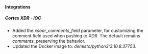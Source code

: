 #### Integrations
##### Cortex XDR - IOC
- Added the *xsoar_comments_field* parameter, for customizing the comment field used when pushing to XDR. The default remains *comments*, preserving the behavior.
- Updated the Docker image to: *demisto/python3:3.10.8.37753*.